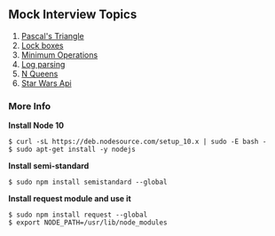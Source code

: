 ## Mock Interview Topics
1. [Pascal's Triangle](https://github.com/fred-mba/alx-interview/tree/main/0x00-pascal_triangle)
2. [Lock boxes](https://github.com/fred-mba/alx-interview/tree/main/0x01-lockboxes)
3. [Minimum Operations](https://github.com/fred-mba/alx-interview/tree/main/0x02-minimum_operations)
4. [Log parsing](https://github.com/fred-mba/alx-interview/tree/main/0x03-log_parsing)
5. [N Queens](https://github.com/fred-mba/alx-interview/tree/main/0x05-nqueens)
6. [Star Wars Api](https://github.com/fred-mba/alx-interview/blob/main/0x06-starwars_api/0-starwars_characters.js)
### More Info

**Install Node 10**
```
$ curl -sL https://deb.nodesource.com/setup_10.x | sudo -E bash -
$ sudo apt-get install -y nodejs
```

**Install semi-standard**
```
$ sudo npm install semistandard --global
```

**Install request module and use it**
```
$ sudo npm install request --global
$ export NODE_PATH=/usr/lib/node_modules
```
